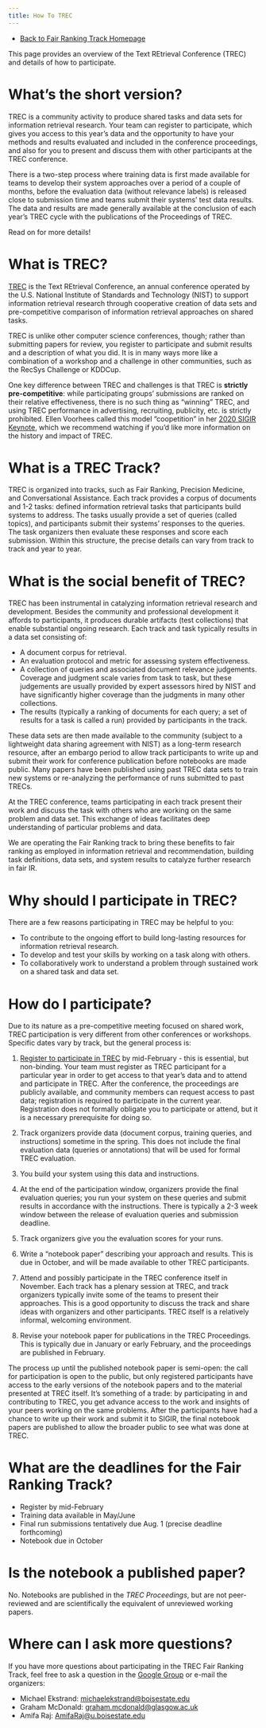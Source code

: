 ```yaml
---
title: How To TREC
---
```


- [Back to Fair Ranking Track Homepage](index)

This page provides an overview of the Text REtrieval Conference (TREC) and details of how to participate. 

# What’s the short version?
TREC is a community activity to produce shared tasks and data sets for information retrieval research.
Your team can register to participate, which gives you access to this year’s data and the opportunity to have your methods and results evaluated and included in the conference proceedings, and also for you to present and discuss them with other participants at the TREC conference.

There is a two-step process where training data is first made available for teams to develop their system approaches over a period of a couple of months, before the evaluation data (without relevance labels) is released close to submission time and teams submit their systems’ test data results.
The data and results are made generally available at the conclusion of each year’s TREC cycle with the publications of the Proceedings of TREC.

Read on for more details!


# What is TREC?
[TREC](https://trec.nist.gov/) is the Text REtrieval Conference, an annual conference operated by the U.S. National Institute of Standards and Technology (NIST) to support information retrieval research through cooperative creation of data sets and pre-competitive comparison of information retrieval approaches on shared tasks.

TREC is unlike other computer science conferences, though; rather than submitting papers for review, you register to participate and submit results and a description of what you did. It is in many ways more like a combination of a workshop and a challenge in other communities, such as the RecSys Challenge or KDDCup.

One key difference between TREC and challenges is that TREC is **strictly pre-competitive**: while participating groups’ submissions are ranked on their relative effectiveness, there is no such thing as “winning” TREC, and using TREC performance in advertising, recruiting, publicity, etc. is strictly prohibited. Ellen Voorhees called this model “coopetition” in her [2020 SIGIR Keynote](https://dl.acm.org/doi/10.1145/3397271.3402427), which we recommend watching if you’d like more information on the history and impact of TREC.


# What is a TREC Track?
TREC is organized into tracks, such as Fair Ranking, Precision Medicine, and Conversational Assistance. Each track provides a corpus of documents and 1-2 tasks: defined information retrieval tasks that participants build systems to address. The tasks usually provide a set of queries (called topics), and participants submit their systems’ responses to the queries. The task organizers then evaluate these responses and score each submission. Within this structure, the precise details can vary from track to track and year to year.


# What is the social benefit of TREC?
TREC has been instrumental in catalyzing information retrieval research and development. Besides the community and professional development it affords to participants, it produces durable artifacts (test collections) that enable substantial ongoing research. Each track and task typically results in a data set consisting of:
- A document corpus for retrieval.
- An evaluation protocol and metric for assessing system effectiveness.
- A collection of queries and associated document relevance judgements. Coverage and judgment scale varies from task to task, but these judgements are usually provided by expert assessors hired by NIST and have significantly higher coverage than the judgments in many other collections.
- The results (typically a ranking of documents for each query; a set of results for a task is called a run) provided by participants in the track.


These data sets are then made available to the community (subject to a lightweight data sharing agreement with NIST) as a long-term research resource, after an embargo period to allow track participants to write up and submit their work for conference publication before notebooks are made public. Many papers have been published using past TREC data sets to train new systems or re-analyzing the performance of runs submitted to past TRECs.

At the TREC conference, teams participating in each track present their work and discuss the task with others who are working on the same problem and data set. This exchange of ideas facilitates deep understanding of particular problems and data.

We are operating the Fair Ranking track to bring these benefits to fair ranking as employed in information retrieval and recommendation, building task definitions, data sets, and system results to catalyze further research in fair IR.


# Why should I participate in TREC?
There are a few reasons participating in TREC may be helpful to you:
- To contribute to the ongoing effort to build long-lasting resources for information retrieval research.
- To develop and test your skills by working on a task along with others.
- To collaboratively work to understand a problem through sustained work on a shared task and data set.


# How do I participate?
Due to its nature as a pre-competitive meeting focused on shared work, TREC participation is very different from other conferences or workshops. Specific dates vary by track, but the general process is:

1. [Register to participate in TREC](https://trec.nist.gov/pubs/call2021.html) by mid-February - this is essential, but non-binding. Your team must register as TREC participant for a particular year in order to get access to that year’s data and to attend and participate in TREC. After the conference, the proceedings are publicly available, and community members can request access to past data; registration is required to participate in the current year. Registration does not formally obligate you to participate or attend, but it is a necessary prerequisite for doing so.

2. Track organizers provide data (document corpus, training queries, and instructions) sometime in the spring. This does not include the final evaluation data (queries or annotations) that will be used for formal TREC evaluation.

3. You build your system using this data and instructions.

4. At the end of the participation window, organizers provide the final evaluation queries; you run your system on these queries and submit results in accordance with the instructions. There is typically a 2-3 week window between the release of evaluation queries and submission deadline.

5. Track organizers give you the evaluation scores for your runs.

6. Write a “notebook paper” describing your approach and results. This is due in October, and will be made available to other TREC participants.

7. Attend and possibly participate in the TREC conference itself in November. Each track has a plenary session at TREC, and track organizers typically invite some of the teams to present their approaches. This is a good opportunity to discuss the track and share ideas with organizers and other participants. TREC itself is a relatively informal, welcoming environment.

8. Revise your notebook paper for publications in the TREC Proceedings. This is typically due in January or early February, and the proceedings are published in February.


The process up until the published notebook paper is semi-open: the call for participation is open to the public, but only registered participants have access to the early versions of the notebook papers and to the material presented at TREC itself. It’s something of a trade: by participating in and contributing to TREC, you get advance access to the work and insights of your peers working on the same problems. After the participants have had a chance to write up their work and submit it to SIGIR, the final notebook papers are published to allow the broader public to see what was done at TREC.


# What are the deadlines for the Fair Ranking Track?
- Register by mid-February
- Training data available in May/June
- Final run submissions tentatively due Aug. 1 (precise deadline forthcoming)
- Notebook due in October


# Is the notebook a published paper?
No. Notebooks are published in the *TREC Proceedings*, but are not peer-reviewed and are scientifically the equivalent of unreviewed working papers.


# Where can I ask more questions?
If you have more questions about participating in the TREC Fair Ranking Track, feel free to ask a question in the [Google Group](https://groups.google.com/d/forum/fair-trec) or e-mail the organizers:
- Michael Ekstrand: <michaelekstrand@boisestate.edu>
- Graham McDonald: <graham.mcdonald@glasgow.ac.uk>
- Amifa Raj: <AmifaRaj@u.boisestate.edu>
